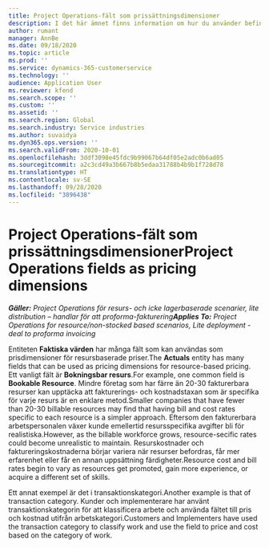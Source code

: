 ```yaml
---
title: Project Operations-fält som prissättningsdimensioner
description: I det här ämnet finns information om hur du använder befintliga dimensioner i Dynamics 365 Project Operations.
author: rumant
manager: AnnBe
ms.date: 09/18/2020
ms.topic: article
ms.prod: ''
ms.service: dynamics-365-customerservice
ms.technology: ''
audience: Application User
ms.reviewer: kfend
ms.search.scope: ''
ms.custom: ''
ms.assetid: ''
ms.search.region: Global
ms.search.industry: Service industries
ms.author: suvaidya
ms.dyn365.ops.version: ''
ms.search.validFrom: 2020-10-01
ms.openlocfilehash: 3ddf3098e45fdc9b99067b64df05e2adc0b6ad05
ms.sourcegitcommit: a2c3cd49a3b667b8b5edaa31788b4b9b1f728d78
ms.translationtype: HT
ms.contentlocale: sv-SE
ms.lasthandoff: 09/28/2020
ms.locfileid: "3896438"
---
```

# <a name="project-operations-fields-as-pricing-dimensions"></a><span data-ttu-id="77ffc-103">Project Operations-fält som prissättningsdimensioner</span><span class="sxs-lookup"><span data-stu-id="77ffc-103">Project Operations fields as pricing dimensions</span></span>

<span data-ttu-id="77ffc-104">_**Gäller:** Project Operations för resurs- och icke lagerbaserade scenarier, lite distribution – handlar för att proforma-fakturering_</span><span class="sxs-lookup"><span data-stu-id="77ffc-104">_**Applies To:** Project Operations for resource/non-stocked based scenarios, Lite deployment - deal to proforma invoicing_</span></span>

<span data-ttu-id="77ffc-105">Entiteten **Faktiska värden** har många fält som kan användas som prisdimensioner för resursbaserade priser.</span><span class="sxs-lookup"><span data-stu-id="77ffc-105">The **Actuals** entity has many fields that can be used as pricing dimensions for resource-based pricing.</span></span> <span data-ttu-id="77ffc-106">Ett vanligt fält är **Bokningsbar resurs**.</span><span class="sxs-lookup"><span data-stu-id="77ffc-106">For example, one common field is **Bookable Resource**.</span></span> <span data-ttu-id="77ffc-107">Mindre företag som har färre än 20-30 fakturerbara resurser kan upptäcka att fakturerings- och kostnadstaxan som är specifika för varje resurs är en enklare metod.</span><span class="sxs-lookup"><span data-stu-id="77ffc-107">Smaller companies that have fewer than 20-30 billable resources may find that having bill and cost rates specific to each resource is a simpler approach.</span></span> <span data-ttu-id="77ffc-108">Eftersom den fakturerbara arbetspersonalen växer kunde emellertid resursspecifika avgifter bli för realistiska.</span><span class="sxs-lookup"><span data-stu-id="77ffc-108">However, as the billable workforce grows, resource-secific rates could become unrealistic to maintain.</span></span> <span data-ttu-id="77ffc-109">Resurskostnader och faktureringskostnaderna börjar variera när resurser befordras, får mer erfarenhet eller får en annan uppsättning färdigheter.</span><span class="sxs-lookup"><span data-stu-id="77ffc-109">Resource cost and bill rates begin to vary as resources get promoted, gain more experience, or acquire a different set of skills.</span></span> 

<span data-ttu-id="77ffc-110">Ett annat exempel är det i transaktionskategori.</span><span class="sxs-lookup"><span data-stu-id="77ffc-110">Another example is that of transaction category.</span></span> <span data-ttu-id="77ffc-111">Kunder och implementerare har använt transaktionskategorin för att klassificera arbete och använda fältet till pris och kostnad utifrån arbetskategori.</span><span class="sxs-lookup"><span data-stu-id="77ffc-111">Customers and Implementers have used the transaction category to classify work and use the field to price and cost based on the category of work.</span></span>
